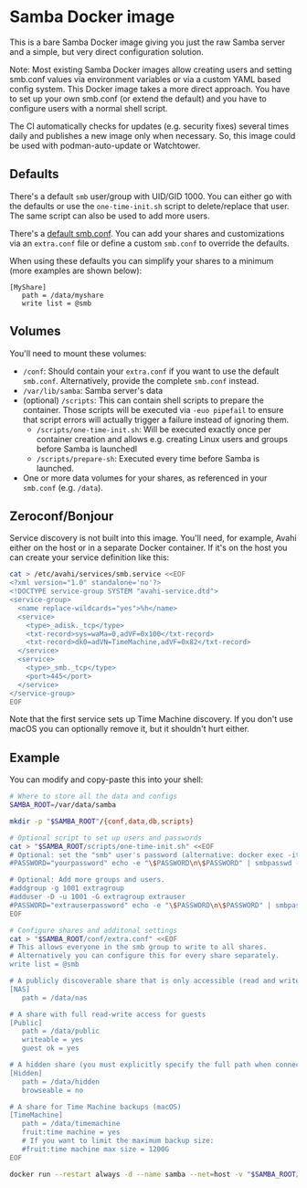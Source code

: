 # Samba Docker image

This is a bare Samba Docker image giving you just the raw Samba server and a simple, but very direct configuration solution.

Note: Most existing Samba Docker images allow creating users and setting smb.conf values via environment variables or via a custom YAML based config system. This Docker image takes a more direct approach. You have to set up your own smb.conf (or extend the default) and you have to configure users with a normal shell script.

The CI automatically checks for updates (e.g. security fixes) several times daily and publishes a new image only when necessary. So, this image could be used with podman-auto-update or Watchtower.

## Defaults

There's a default `smb` user/group with UID/GID 1000. You can either go with the defaults or use the `one-time-init.sh` script to delete/replace that user. The same script can also be used to add more users.

There's a [default smb.conf](https://github.com/ensody/samba/blob/main/smb.conf). You can add your shares and customizations via an `extra.conf` file or define a custom `smb.conf` to override the defaults.

When using these defaults you can simplify your shares to a minimum (more examples are shown below):

```
[MyShare]
   path = /data/myshare
   write list = @smb
```

## Volumes

You'll need to mount these volumes:

* `/conf`: Should contain your `extra.conf` if you want to use the default `smb.conf`. Alternatively, provide the complete `smb.conf` instead.
* `/var/lib/samba`: Samba server's data
* (optional) `/scripts`: This can contain shell scripts to prepare the container. Those scripts will be executed via `-euo pipefail` to ensure that script errors will actually trigger a failure instead of ignoring them.
  * `/scripts/one-time-init.sh`: Will be executed exactly once per container creation and allows e.g. creating Linux users and groups before Samba is launchedl
  * `/scripts/prepare-sh`: Executed every time before Samba is launched.
* One or more data volumes for your shares, as referenced in your `smb.conf` (e.g. `/data`).

## Zeroconf/Bonjour

Service discovery is not built into this image. You'll need, for example, Avahi either on the host or in a separate Docker container. If it's on the host you can create your service definition like this:

```sh
cat > /etc/avahi/services/smb.service <<EOF
<?xml version="1.0" standalone='no'?>
<!DOCTYPE service-group SYSTEM "avahi-service.dtd">
<service-group>
  <name replace-wildcards="yes">%h</name>
  <service>
    <type>_adisk._tcp</type>
    <txt-record>sys=waMa=0,adVF=0x100</txt-record>
    <txt-record>dk0=adVN=TimeMachine,adVF=0x82</txt-record>
  </service>
  <service>
    <type>_smb._tcp</type>
    <port>445</port>
  </service>
</service-group>
EOF
```

Note that the first service sets up Time Machine discovery. If you don't use macOS you can optionally remove it, but it shouldn't hurt either.

## Example

You can modify and copy-paste this into your shell:

```sh
# Where to store all the data and configs
SAMBA_ROOT=/var/data/samba

mkdir -p "$SAMBA_ROOT"/{conf,data,db,scripts}

# Optional script to set up users and passwords
cat > "$SAMBA_ROOT/scripts/one-time-init.sh" <<EOF
# Optional: set the "smb" user's password (alternative: docker exec -it samba smbpasswd -a smb)
#PASSWORD="yourpassword" echo -e "\$PASSWORD\n\$PASSWORD" | smbpasswd -a -s smb

# Optional: Add more groups and users.
#addgroup -g 1001 extragroup
#adduser -D -u 1001 -G extragroup extrauser
#PASSWORD="extrauserpassword" echo -e "\$PASSWORD\n\$PASSWORD" | smbpasswd -a -s extrauser
EOF

# Configure shares and additonal settings
cat > "$SAMBA_ROOT/conf/extra.conf" <<EOF
# This allows everyone in the smb group to write to all shares.
# Alternatively you can configure this for every share separately.
write list = @smb

# A publicly discoverable share that is only accessible (read and write) by the smb group
[NAS]
   path = /data/nas

# A share with full read-write access for guests
[Public]
   path = /data/public
   writeable = yes
   guest ok = yes

# A hidden share (you must explicitly specify the full path when connecting)
[Hidden]
   path = /data/hidden
   browseable = no

# A share for Time Machine backups (macOS)
[TimeMachine]
   path = /data/timemachine
   fruit:time machine = yes
   # If you want to limit the maximum backup size:
   #fruit:time machine max size = 1200G
EOF

docker run --restart always -d --name samba --net=host -v "$SAMBA_ROOT/data/:/data/" -v "$SAMBA_ROOT/db:/var/lib/samba" -v "$SAMBA_ROOT/conf:/conf" -v "$SAMBA_ROOT/scripts:/scripts" ghcr.io/ensody/samba:latest
```
